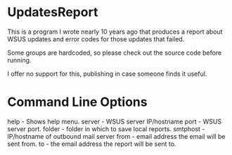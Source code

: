 # UpdatesReport

This is a program I wrote nearly 10 years ago that produces a report about WSUS updates and error codes for those updates that failed.

Some groups are hardcoded, so please check out the source code before running.

I offer no support for this, publishing in case someone finds it useful.

# Command Line Options

help - Shows help menu.
server - WSUS server IP/hostname
port - WSUS server port.
folder - folder in which to save local reports.
smtphost - IP/hostname of outbound mail server
from - email address the  email will be sent from.
to - the email address the report will be sent to.
